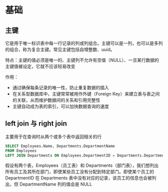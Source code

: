 # 基础

## 主键

它是用于唯一标识表中每一行记录的列或列组合。主键可以是一列，也可以是多列的组合，称为复合主键。常见主键包括自增整数、uuid。

特点：主键的值必须是唯一的、主键列不允许有空值（NULL）、一旦某行数据的主键值被设定，它就不应该轻易改变

作用：

- 通过确保每条记录的唯一性，防止重复数据的插入
- 在关系型数据库中，主键常常被用作外键（Foreign Key）来建立表与表之间的关联，从而维护数据间的关系和引用完整性
- 主键自动成为表的索引，可以加快数据查询的速度

## left join 与 right join

主要用于在查询时从两个或多个表中返回相关的行

```sql
SELECT Employees.Name, Departments.DepartmentName
FROM Employees
LEFT JOIN Departments ON Employees.DepartmentID = Departments.DepartmentID;
```

假设有两个表，Employees（员工表）和 Departments（部门表），我们想列出所有员工及其所在部门，即使某些员工没有分配到特定部门。即使某个员工的 DepartmentID 在 Departments 表中没有对应的记录，该员工的信息也会被列出，但 DepartmentName 列的值会是 NULL
